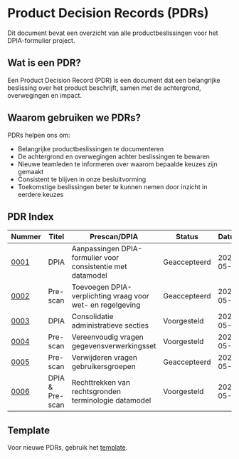 # Product Decision Records (PDRs)

Dit document bevat een overzicht van alle productbeslissingen voor het DPIA-formulier project.

## Wat is een PDR?

Een Product Decision Record (PDR) is een document dat een belangrijke beslissing over het product beschrijft, samen met de achtergrond, overwegingen en impact.

## Waarom gebruiken we PDRs?

PDRs helpen ons om:
- Belangrijke productbeslissingen te documenteren
- De achtergrond en overwegingen achter beslissingen te bewaren
- Nieuwe teamleden te informeren over waarom bepaalde keuzes zijn gemaakt
- Consistent te blijven in onze besluitvorming
- Toekomstige beslissingen beter te kunnen nemen door inzicht in eerdere keuzes

## PDR Index

| Nummer | Titel | Prescan/DPIA| Status | Datum |
|--------|-------|--------|-------|-------|
| [0001](0001-DPIA-aanpassingen-dpia-formulier-voor-consistentie-met-datamodel.md) | DPIA | Aanpassingen DPIA-formulier voor consistentie met datamodel | Geaccepteerd | 2025-05-13 |
| [0002](0002-PreScan-toevoegen-dpia-verplichting-vraag-voor-wet-en-regelgeving.md) | Pre-scan | Toevoegen DPIA-verplichting vraag voor wet- en regelgeving | Geaccepteerd | 2025-05-13 |
| [0003](0003-DPIA-consolidatie-administratieve-secties.md) | DPIA | Consolidatie administratieve secties | Voorgesteld | 2025-05-13 |
| [0004](0004-PreScan-vereenvoudiging-vragen-gegevensverwerkingsset.md) | Pre-scan | Vereenvoudig vragen gegevensverwerkingsset | Voorgesteld | 2025-05-13 |
| [0005](0005-PreScan-verwijderen-vragen-gebruikersgroepen.md) | Pre-scan | Verwijderen vragen gebruikersgroepen | Geaccepteerd | 2025-05-13 |
| [0006](0006-rechttrekken-rechtsgronden.md) | DPIA & Pre-scan | Rechttrekken van rechtsgronden terminologie datamodel | Voorgesteld | 2025-05-21 |
## Template

Voor nieuwe PDRs, gebruik het [template](pdr_template.md).
